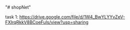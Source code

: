 "# shopNet"

task 1: 
https://drive.google.com/file/d/1W4_BwYLYYvZeV-FXIrqRkkV8BCoeFuls/view?usp=sharing

